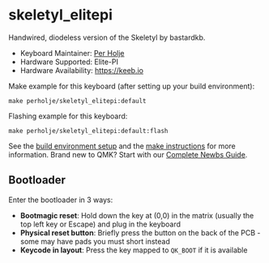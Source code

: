 # skeletyl_elitepi

Handwired, diodeless version of the Skeletyl by bastardkb.

* Keyboard Maintainer: [Per Holje](https://github.com/perholje)
* Hardware Supported: Elite-PI
* Hardware Availability: https://keeb.io

Make example for this keyboard (after setting up your build environment):

    make perholje/skeletyl_elitepi:default

Flashing example for this keyboard:

    make perholje/skeletyl_elitepi:default:flash

See the [build environment setup](https://docs.qmk.fm/#/getting_started_build_tools) and the [make instructions](https://docs.qmk.fm/#/getting_started_make_guide) for more information. Brand new to QMK? Start with our [Complete Newbs Guide](https://docs.qmk.fm/#/newbs).

## Bootloader

Enter the bootloader in 3 ways:

* **Bootmagic reset**: Hold down the key at (0,0) in the matrix (usually the top left key or Escape) and plug in the keyboard
* **Physical reset button**: Briefly press the button on the back of the PCB - some may have pads you must short instead
* **Keycode in layout**: Press the key mapped to `QK_BOOT` if it is available
